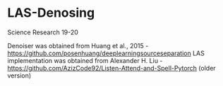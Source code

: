 # LAS-Denosing
Science Research 19-20

Denoiser was obtained from Huang et al., 2015 - https://github.com/posenhuang/deeplearningsourceseparation
LAS implementation was obtained from Alexander H. Liu - https://github.com/AzizCode92/Listen-Attend-and-Spell-Pytorch (older version)
